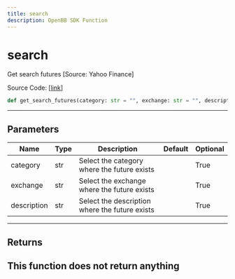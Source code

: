 ```yaml
---
title: search
description: OpenBB SDK Function
---
```


# search

Get search futures [Source: Yahoo Finance]

Source Code: [[link](https://github.com/OpenBB-finance/OpenBBTerminal/tree/main/openbb_terminal/futures/yfinance_model.py#L50)]
```python
def get_search_futures(category: str = "", exchange: str = "", description: str = "") -> None
```
---
## Parameters
| Name | Type | Description | Default | Optional |
| ---- | ---- | ----------- | ------- | -------- |
| category | str | Select the category where the future exists |  | True |
| exchange | str | Select the exchange where the future exists |  | True |
| description | str | Select the description where the future exists |  | True |

---
## Returns
This function does not return anything
---
